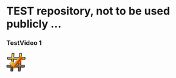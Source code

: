 # TEST repository, not to be used publicly ...

### TestVideo 1


[<img src="readme/hash.png" width="10%">](https://youtu.be/3ava4MVEu_I)
